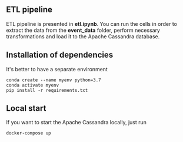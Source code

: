## ETL pipeline

ETL pipeline is presented in **etl.ipynb**. You can run the cells in order to extract the data from the **event_data** folder, perform necessary transformations and load it to the Apache Cassandra database.

## Installation of dependencies

It's better to have a separate environment
```
conda create --name myenv python=3.7
conda activate myenv
pip install -r requirements.txt
```

## Local start

If you want to start the Apache Cassandra locally, just run
```
docker-compose up
```